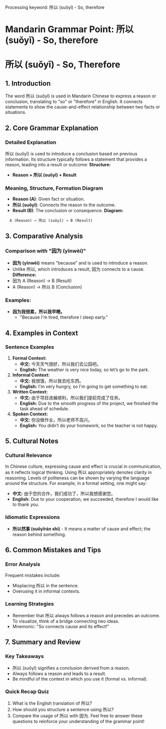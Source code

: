 Processing keyword: 所以 (suǒyǐ) - So, therefore
# Mandarin Grammar Point: 所以 (suǒyǐ) - So, therefore
# 所以 (suǒyǐ) - So, Therefore
## 1. Introduction
The word 所以 (suǒyǐ) is used in Mandarin Chinese to express a reason or conclusion, translating to "so" or "therefore" in English. It connects statements to show the cause-and-effect relationship between two facts or situations.
## 2. Core Grammar Explanation
### Detailed Explanation
所以 (suǒyǐ) is used to introduce a conclusion based on previous information. Its structure typically follows a statement that provides a reason, leading into a result or outcome:
**Structure:**
- **Reason + 所以 (suǒyǐ) + Result**
### Meaning, Structure, Formation Diagram
- **Reason (A)**: Given fact or situation.
- **所以 (suǒyǐ)**: Connects the reason to the outcome.
- **Result (B)**: The conclusion or consequence.
**Diagram:**
```
  A (Reason) → 所以 (suǒyǐ) → B (Result)
```
## 3. Comparative Analysis
### Comparison with "因为 (yīnwèi)" 
- **因为 (yīnwèi)** means "because" and is used to introduce a reason.
- Unlike 所以, which introduces a result, 因为 connects to a cause.
**Difference:**
- 因为 A (Reason) → B (Result)
- A (Reason) → 所以 B (Conclusion)
### Examples:
- **因为我很累，所以我早睡。**
  - "Because I'm tired, therefore I sleep early."
## 4. Examples in Context
### Sentence Examples
1. **Formal Context:**
   - **中文:** 今天天气很好，所以我们去公园吧。
   - **English:** The weather is very nice today, so let’s go to the park.
2. **Informal Context:**
   - **中文:** 我很饿，所以我去吃东西。
   - **English:** I'm very hungry, so I'm going to get something to eat.
3. **Written Context:**
   - **中文:** 由于项目进展顺利，所以我们提前完成了任务。
   - **English:** Due to the smooth progress of the project, we finished the task ahead of schedule.
4. **Spoken Context:**
   - **中文:** 你没做作业，所以老师不高兴。
   - **English:** You didn’t do your homework, so the teacher is not happy.
## 5. Cultural Notes
### Cultural Relevance
In Chinese culture, expressing cause and effect is crucial in communication, as it reflects logical thinking. Using 所以 appropriately denotes clarity in reasoning. Levels of politeness can be shown by varying the language around the structure. For example, in a formal setting, one might say:
- **中文:** 由于您的合作，我们成功了，所以我想感谢您。
- **English:** Due to your cooperation, we succeeded, therefore I would like to thank you.
### Idiomatic Expressions
- **所以然事 (suǒyǐrán shì)** - It means a matter of cause and effect; the reason behind something.
## 6. Common Mistakes and Tips
### Error Analysis
Frequent mistakes include:
- Misplacing 所以 in the sentence.
- Overusing it in informal contexts.
### Learning Strategies
- Remember that 所以 always follows a reason and precedes an outcome. To visualize, think of a bridge connecting two ideas. 
- Mnemonic: "So connects cause and its effect!"
## 7. Summary and Review
### Key Takeaways
- 所以 (suǒyǐ) signifies a conclusion derived from a reason.
- Always follows a reason and leads to a result.
- Be mindful of the context in which you use it (formal vs. informal).
### Quick Recap Quiz
1. What is the English translation of 所以?
2. How should you structure a sentence using 所以?
3. Compare the usage of 所以 with 因为. 
Feel free to answer these questions to reinforce your understanding of the grammar point!

